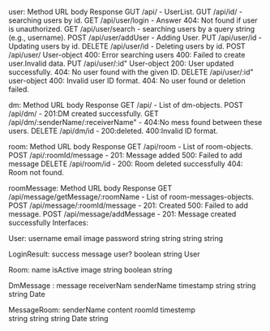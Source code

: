 user:
Method	URL	body	Response
GUT	/api/	-	UserList.
GUT	/api/id/	-	searching users by id.
GET	/api/user/login	-	Answer 404: Not found if user is unauthorized.
GET	/api/user/search	-	searching users by a query string (e.g., username).
POST	/api/user/addUser	-	Adding User.
PUT	/api/user/id	-	Updating users by id.
DELETE	/api/user/id	-	Deleting users by id.
POST	/api/user/	User-object	400: Error searching users
400: Failed to create user.Invalid data.
PUT	/api/user/:id"	User-object	200: User updated successfully.
404: No user found with the given ID.
DELETE	/api/user/:id"	user-object	400: Invalid user ID format.
404: No user found or deletion failed.

dm:
Method	URL	body	Response
GET	/api/	-	List of dm-objects.
POST	/api/dm/	-	201:DM created successfully.
GET	/api/dm/:senderName/:receiverName"	-	404:No mess found between these users.
DELETE	/api/dm/id	-	200:deleted.
400:Invalid ID format.

room:
Method	URL	body	Response
GET	/api/room	-	List of room-objects.
POST	/api/:roomId/message	-	201: Message added
500: Failed to add message
DELETE	/api/room/id	-	200: Room deleted successfully
404: Room not found.

roomMessage:
Method	URL	body	Response
GET	/api/message/getMessage/:roomName	-	List of room-messages-objects.
POST	/api/message/:roomId/message	-	201: Created
500: Failed to add message.
POST	/api/message/addMessage	-	201: Message created successfully
Interfaces:

User:
username	email	image	password
string	string	string	string

LoginResult:
success	message	user?
boolean	string	User

Room:
name	isActive	image
string	boolean	string

DmMessage :
message	receiverNam	senderName	timestamp
string	string	string	Date

MessageRoom:
senderName	content	roomId	timestemp	
string	string	string	Date	string
